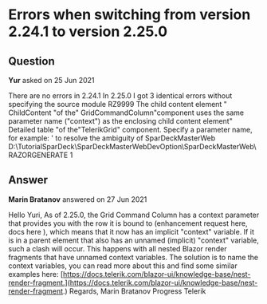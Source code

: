 # Errors when switching from version 2.24.1 to version 2.25.0

## Question

**Yur** asked on 25 Jun 2021

There are no errors in 2.24.1 In 2.25.0 I got 3 identical errors without specifying the source module RZ9999 The child content element " ChildContent "of the" GridCommandColumn"component uses the same parameter name ("context") as the enclosing child content element" Detailed table "of the"TelerikGrid" component. Specify a parameter name, for example: '<ChildContent context="other name"> to resolve the ambiguity of SparDeckMasterWeb D:\TutorialSparDeck\SparDeckMasterWebDevOption\SparDeckMasterWeb\RAZORGENERATE 1

## Answer

**Marin Bratanov** answered on 27 Jun 2021

Hello Yuri, As of 2.25.0, the Grid Command Column has a context parameter that provides you with the row it is bound to (enhancement request here, docs here ), which means that it now has an implicit "context" variable. If it is in a parent element that also has an unnamed (implicit) "context" variable, such a clash will occur. This happens with all nested Blazor render fragments that have unnamed context variables. The solution is to name the context variables, you can read more about this and find some similar examples here: [https://docs.telerik.com/blazor-ui/knowledge-base/nest-render-fragment.](https://docs.telerik.com/blazor-ui/knowledge-base/nest-render-fragment.) Regards, Marin Bratanov Progress Telerik
